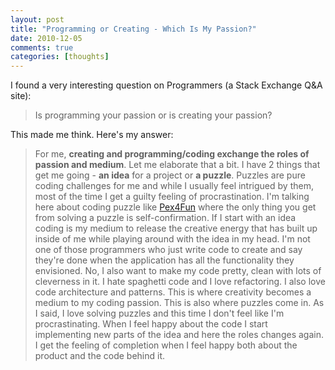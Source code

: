 ```yaml
---
layout: post
title: "Programming or Creating - Which Is My Passion?"
date: 2010-12-05
comments: true
categories: [thoughts]
---
```


I found a very interesting question on Programmers (a Stack Exchange Q&A site):

> Is programming your passion or is creating your passion?

This made me think. Here's my answer:

> For me, **creating and programming/coding exchange the roles of passion and medium**.
> Let me elaborate that a bit. I have 2 things that get me going - **an idea** for a project or <strong>a puzzle</strong>.
> Puzzles are pure coding challenges for me and while I usually feel intrigued by them, most of the time I get a guilty feeling of procrastination. I'm talking here about coding puzzle like [Pex4Fun][p4f] where the only thing you get from solving a puzzle is self-confirmation.
> If I start with an idea coding is my medium to release the creative energy that has built up inside of me while playing around with the idea in my head. I'm not one of those programmers who just write code to create and say they're done when the application has all the functionality they envisioned. No, I also want to make my code pretty, clean with lots of cleverness in it. I hate spaghetti code and I love refactoring. I also love code architecture and patterns. This is where creativity becomes a medium to my coding passion. This is also where puzzles come in. As I said, I love solving puzzles and this time I don't feel like I'm procrastinating. When I feel happy about the code I start implementing new parts of the idea and here the roles changes again. I get the feeling of completion when I feel happy both about the product and the code behind it.

[p4f]: https://pexforfun.com/ "Pex4Fun"
